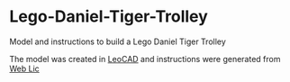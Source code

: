 # Lego-Daniel-Tiger-Trolley
Model and instructions to build a Lego Daniel Tiger Trolley

The model was created in [LeoCAD](https://www.leocad.org/) and instructions were generated from [Web Lic](http://www.bugeyedmonkeys.com/lic/)
